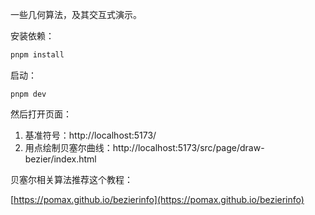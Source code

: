 一些几何算法，及其交互式演示。

安装依赖：

```sh
pnpm install
```

启动：

```
pnpm dev
```

然后打开页面：

1. 基准符号：http://localhost:5173/
2. 用点绘制贝塞尔曲线：http://localhost:5173/src/page/draw-bezier/index.html

贝塞尔相关算法推荐这个教程：

[https://pomax.github.io/bezierinfo](https://pomax.github.io/bezierinfo)
